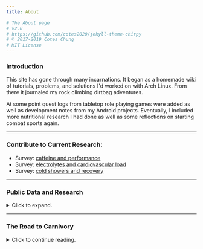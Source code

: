 ```yaml
---
title: About

# The About page
# v2.0
# https://github.com/cotes2020/jekyll-theme-chirpy
# © 2017-2019 Cotes Chung
# MIT License
---
```


### Introduction

This site has gone through many incarnations.  It began as a homemade wiki of tutorials, problems, and solutions I'd worked on with Arch Linux.  From there it journaled my rock climbing dirtbag adventures.

At some point quest logs from tabletop role playing games were added as well as development notes from my Android projects.  Eventually, I included more nutritional research I had done as well as some reflections on starting combat sports again.

---

### Contribute to Current Research:

* Survey:  [caffeine and performance](https://forms.gle/zU2e5cf1i4AkhyAc9)
* Survey:  [electrolytes and cardiovascular load](https://forms.gle/sqHp74duBRRrvE9w7)
* Survey:  [cold showers and recovery](https://forms.gle/k3mWGBD3xB3Avop88)

---

### Public Data and Research

<details>
  <summary>Click to expand.</summary>
  
  <ul>
    <li><a href="https://github.com/savagezen/carnivore/tree/master/docs/document_data/raw_data">Raw Data</a>: used for statistics calculations</li>
    <li><a href="https://github.com/savagezen/carnivore/tree/master/docs/document_data/scripts">R Scripts</a>: used to compute statistics</li>
    <li><a href="https://github.com/savagezen/carnivore/tree/master/docs/document_data/correlations">R Output - Correlations</a>: output from scripts</li>
    <li><a href="https://github.com/savagezen/carnivore/tree/master/docs/document_data/descriptive_stats">R Output - Descriptive Statistics</a>: output from scripts</li>
    <li><a href="https://drive.google.com/open?id=0B2RH_BSaD6YPSTFKUm9xQ2pqNlk">Public Records - Google Drive</a>: spreadsheet and original documentation</li>
    <li><a href="https://photos.app.goo.gl/jrqqa6PNoXXHvM3m6">Public Records - Google Photos Album</a>: screenshots from cronometer, and blood panels, etc...</li>
  </ul>
  
</details>

---

### The Road to Carnivory

<details>
  <summary>Click to continue reading.</summary>
  
  Many moons ago, circa 2008, I began scouring bodybuilding forums to supplement my wrestling training.  In 2010 I found my self carrying over 200 lbs on my 5'8" frame.  I started training boxing, BJJ, and MMA then, and in 2011 took a more serious look at my diet.
  <br />
  I started to ditch the "bro-science" and be more methodical, picking up a copy of Tim Ferriss's *The Four Hour Body*.  It wasn't too long then until I transitioned to Robb Wolf's *Paleo Solution* and Mark Sisson's *Primal Blueprint.*  And so I set out on my paleo path happily from 2012 - 2019.
  <br />
  There was some experimenting along the way, including a vegetarian and even raw vegetarian stint, as well as some hang ups and regressions -- life is tough and rife with unexpected challenges.
  <br />
  I stopped training combat sports in 2013 and at the end of 2018 I decided I wanted to return.  My first endeavor was to "get back to my fighting weight" (e.g. about 160-165 lbs.).  I went back to a strict paleo food list, but added ketogenic macronutrients (70% fat, 20% protein, and 10% carbs) as a last bet to "see if I was ready to back."  Well I did.
  <br />
  That went well for all of 2019, except I found myself in a flurry of ups and downs, sometimes creeping back up to 170 lbs.  I always seemed to be working in more and more bars and shakes; and I never could completely divorce junk food.  I often debated a negotiated different cheat meal schedules.
  <br />
  Eventually I felt I'd gone too far in that direction (fat bombs, gross amounts of liquid calories, junk cravings, etc...) and by nature of the paleo / primal / keto circles I travel in, stumbled upon the carnivore diet.  Sketpical as anyone at first -- we *need* vegetables right! right? -- and an adamant self-tester, I decided I could try anything for 30-days, measure the outcomes, and analyze my next step.
  <br />
  An  d so it began.
     
</details>
